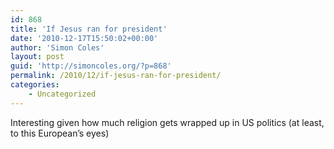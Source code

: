 ```yaml
---
id: 868
title: 'If Jesus ran for president'
date: '2010-12-17T15:50:02+00:00'
author: 'Simon Coles'
layout: post
guid: 'http://simoncoles.org/?p=868'
permalink: /2010/12/if-jesus-ran-for-president/
categories:
    - Uncategorized
---
```


Interesting given how much religion gets wrapped up in US politics (at least, to this European’s eyes)

<object height="390" width="640"><param name="movie" value="http://www.youtube.com/v/uJ1L4eeu5KI&hl=en_US&feature=player_embedded&version=3"></param><param name="allowFullScreen" value="true"></param><param name="allowScriptAccess" value="always"></param><embed allowfullscreen="true" allowscriptaccess="always" height="390" src="http://www.youtube.com/v/uJ1L4eeu5KI&hl=en_US&feature=player_embedded&version=3" type="application/x-shockwave-flash" width="640"></embed></object>